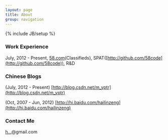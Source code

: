 ```yaml
---
layout: page
title: About
group: navigation
---
```

{% include JB/setup %}

### Work Experience
 
July, 2012 - Present, [58.com](http://www.58.com)(Classifieds), SPAT([http://github.com/58code](http://github.com/58code)), R&D 


### Chinese Blogs

(July, 2012 - Present) [http://blog.csdn.net/m_vptr](http://blog.csdn.net/m_vptr)

(Oct, 2007 - Jun, 2012) [http://hi.baidu.com/hailinzeng](http://hi.baidu.com/hailinzeng)

### Contact Me

<a href="http://www.google.com/recaptcha/mailhide/d?k=01FWiYecluKMItqb2ck19FFw==&amp;c=6fwEbY7C6u3ZMxs4fge1qKwF-m2i-waKUuzIi3R3DZg=" onclick="window.open('http://www.google.com/recaptcha/mailhide/d?k\07501FWiYecluKMItqb2ck19FFw\75\75\46c\0756fwEbY7C6u3ZMxs4fge1qKwF-m2i-waKUuzIi3R3DZg\075', '', 'toolbar=0,scrollbars=0,location=0,statusbar=0,menubar=0,resizable=0,width=500,height=300'); return false;" title="Reveal this e-mail address">h...</a>@gmail.com